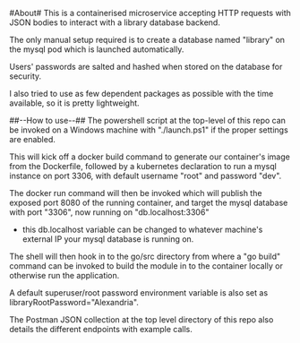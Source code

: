 #About#
This is a containerised microservice accepting HTTP requests with JSON bodies to interact with a library database backend.

The only manual setup required is to create a database named "library" on the mysql pod which is launched automatically.

Users' passwords are salted and hashed when stored on the database for security.

I also tried to use as few dependent packages as possible with the time available, so it is pretty lightweight.

##--How to use--##
The powershell script at the top-level of this repo can be invoked on a Windows machine with "./launch.ps1" if the proper settings are enabled.

This will kick off a docker build command to generate our container's image from the Dockerfile, followed by a kubernetes declaration to run a 
mysql instance on port 3306, with default username "root" and password "dev".

The docker run command will then be invoked which will publish the exposed port 8080 of the running container, and target the mysql database 
with port "3306", 
now running on "db.localhost:3306" 
- this db.localhost variable can be changed to whatever machine's external IP your mysql database is running on.

The shell will then hook in to the go/src directory from where a "go build" command can be invoked to build the module in to the container locally or otherwise run the application.

A default superuser/root password environment variable is also set as libraryRootPassword="Alexandria".

The Postman JSON collection at the top level directory of this repo also details the different endpoints with example calls.
